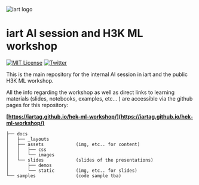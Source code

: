 ![iart logo](https://raw.githubusercontent.com/iartag/hek-ml-workshop/master/docs/assets/images/iart-logo.png "iart logo")

# iart AI session and H3K ML workshop 

[![MIT License](https://img.shields.io/badge/license-MIT-blue.svg)](http://opensource.org/licenses/MIT)
[![Twitter](https://img.shields.io/twitter/url/http/shields.io.svg?style=social)](https://twitter.com/iartag)

This is the main repository for the internal AI session in iart and the public H3K ML workshop.

All the info regarding the workshop as well as direct links to learning materials (slides, notebooks, examples, etc... ) are accessible via the github pages for this repository: 

**[https://iartag.github.io/hek-ml-workshop/](https://iartag.github.io/hek-ml-workshop/)**


```
├── docs
│   ├── _layouts
│   ├── assets            (img, etc.. for content)
│   │   ├── css
│   │   └── images
│   └── slides            (slides of the presentations)
│       ├── demos
│       └── static        (img, etc.. for slides)
└── samples               (code sample tba)
```